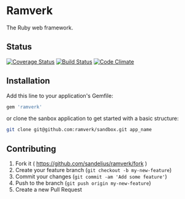 # Ramverk

The Ruby web framework.

## Status

[![Coverage Status](https://coveralls.io/repos/sandelius/ramverk/badge.svg?branch=master)](https://coveralls.io/r/sandelius/ramverk?branch=master)
[![Build Status](https://travis-ci.org/sandelius/ramverk.svg?branch=master)](https://travis-ci.org/sandelius/ramverk)
[![Code Climate](https://codeclimate.com/github/sandelius/ramverk/badges/gpa.svg)](https://codeclimate.com/github/sandelius/ramverk)

## Installation

Add this line to your application's Gemfile:

```ruby
gem 'ramverk'
```

or clone the sanbox application to get started with a basic structure:

```bash
git clone git@github.com:ramverk/sandbox.git app_name
```

## Contributing

1. Fork it ( https://github.com/sandelius/ramverk/fork )
2. Create your feature branch (`git checkout -b my-new-feature`)
3. Commit your changes (`git commit -am 'Add some feature'`)
4. Push to the branch (`git push origin my-new-feature`)
5. Create a new Pull Request
